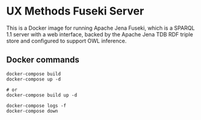 # UX Methods Fuseki Server

This is a Docker image for running Apache Jena Fuseki, which is a SPARQL 1.1 server with a web interface, backed by the Apache Jena TDB RDF triple store and configured to support OWL inference.

## Docker commands
```shell
docker-compose build
docker-compose up -d

# or 
docker-compose build up -d

docker-compose logs -f
docker-compose down
```